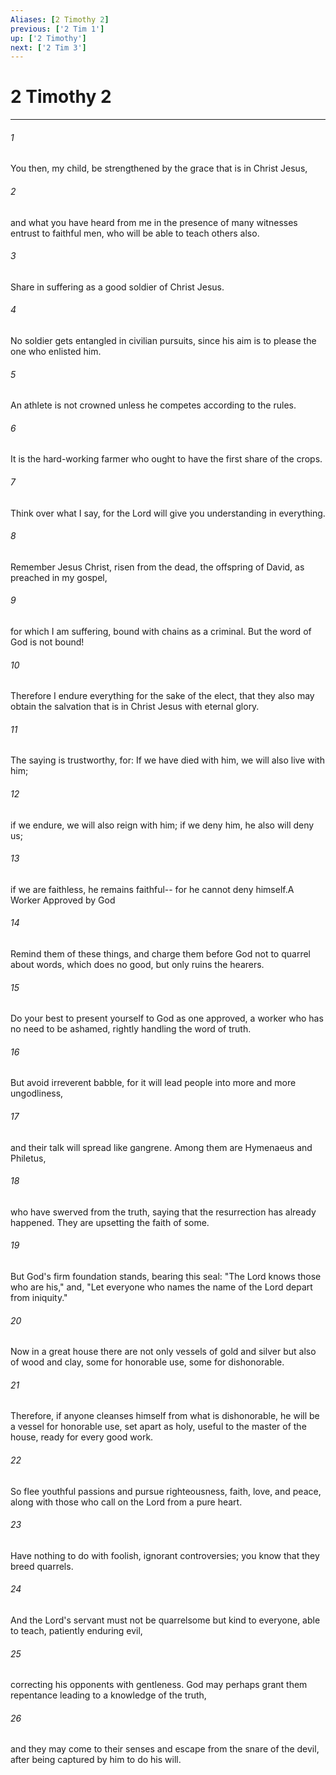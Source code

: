 ```yaml
---
Aliases: [2 Timothy 2]
previous: ['2 Tim 1']
up: ['2 Timothy']
next: ['2 Tim 3']
---
```

# 2 Timothy 2

***

 

###### 1 
You then, my child, be strengthened by the grace that is in Christ Jesus, 
 

###### 2 
and what you have heard from me in the presence of many witnesses entrust to faithful men, who will be able to teach others also. 
 

###### 3 
Share in suffering as a good soldier of Christ Jesus. 
 

###### 4 
No soldier gets entangled in civilian pursuits, since his aim is to please the one who enlisted him. 
 

###### 5 
An athlete is not crowned unless he competes according to the rules. 
 

###### 6 
It is the hard-working farmer who ought to have the first share of the crops. 
 

###### 7 
Think over what I say, for the Lord will give you understanding in everything.
 
 

###### 8 
Remember Jesus Christ, risen from the dead, the offspring of David, as preached in my gospel, 
 

###### 9 
for which I am suffering, bound with chains as a criminal. But the word of God is not bound! 
 

###### 10 
Therefore I endure everything for the sake of the elect, that they also may obtain the salvation that is in Christ Jesus with eternal glory. 
 

###### 11 
The saying is trustworthy, for:
 If we have died with him, we will also live with him; 
 
 

###### 12 
if we endure, we will also reign with him; 
 if we deny him, he also will deny us; 
 
 

###### 13 
if we are faithless, he remains faithful--
 for he cannot deny himself.A Worker Approved by God
 
 

###### 14 
Remind them of these things, and charge them before God not to quarrel about words, which does no good, but only ruins the hearers. 
 

###### 15 
Do your best to present yourself to God as one approved, a worker who has no need to be ashamed, rightly handling the word of truth. 
 

###### 16 
But avoid irreverent babble, for it will lead people into more and more ungodliness, 
 

###### 17 
and their talk will spread like gangrene. Among them are Hymenaeus and Philetus, 
 

###### 18 
who have swerved from the truth, saying that the resurrection has already happened. They are upsetting the faith of some. 
 

###### 19 
But God's firm foundation stands, bearing this seal: "The Lord knows those who are his," and, "Let everyone who names the name of the Lord depart from iniquity."
 
 

###### 20 
Now in a great house there are not only vessels of gold and silver but also of wood and clay, some for honorable use, some for dishonorable. 
 

###### 21 
Therefore, if anyone cleanses himself from what is dishonorable, he will be a vessel for honorable use, set apart as holy, useful to the master of the house, ready for every good work.
 
 

###### 22 
So flee youthful passions and pursue righteousness, faith, love, and peace, along with those who call on the Lord from a pure heart. 
 

###### 23 
Have nothing to do with foolish, ignorant controversies; you know that they breed quarrels. 
 

###### 24 
And the Lord's servant must not be quarrelsome but kind to everyone, able to teach, patiently enduring evil, 
 

###### 25 
correcting his opponents with gentleness. God may perhaps grant them repentance leading to a knowledge of the truth, 
 

###### 26 
and they may come to their senses and escape from the snare of the devil, after being captured by him to do his will.
 
